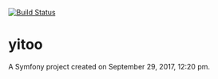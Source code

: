 [![Build Status](https://travis-ci.org/yitoo/website.svg?branch=master)](https://travis-ci.org/yitoo/website)

yitoo
=====

A Symfony project created on September 29, 2017, 12:20 pm.
